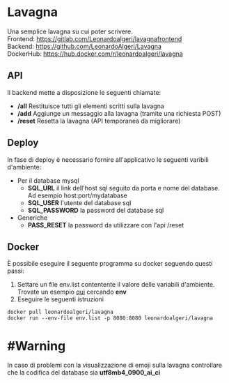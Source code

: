 # Lavagna
Una semplice lavagna su cui poter scrivere.  
Frontend: https://gitlab.com/Leonardoalgeri/lavagnafrontend  
Backend: https://github.com/LeonardoAlgeri/Lavagna  
DockerHub: https://hub.docker.com/r/leonardoalgeri/lavagna

## API
Il backend mette a disposizione le seguenti chiamate:
- **/all** Restituisce tutti gli elementi scritti sulla lavagna
- **/add** Aggiunge un messaggio alla lavagna (tramite una richiesta POST)
- **/reset** Resetta la lavagna (API temporanea da migliorare)

## Deploy
In fase di deploy è necessario fornire all'applicativo le seguenti varibili d'ambiente:
- Per il database mysql  
  - **SQL_URL** il link dell'host sql seguito da porta e nome del database. Ad esempio host:port/mydatabase
  - **SQL_USER** l'utente del database sql 
  - **SQL_PASSWORD** la password del database sql
- Generiche
  - **PASS_RESET** la password da utilizzare con l'api /reset
  
## Docker
È possibile eseguire il seguente programma su docker seguendo questi passi:
1) Settare un file env.list contentente il valore delle variabili d'ambiente. Trovate un esempio [qui](https://docs.docker.com/engine/reference/commandline/run/)  cercando **env**
2) Eseguire le seguenti istruzioni
```
docker pull leonardoalgeri/lavagna
docker run --env-file env.list -p 8080:8080 leonardoalgeri/lavagna
```

# #Warning
In caso di problemi con la visualizzazione di emoji sulla lavagna controllare che la codifica del database sia **utf8mb4_0900_ai_ci**
